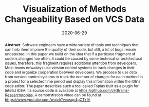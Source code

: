 ---
title: "Visualization of Methods Changeability Based on VCS Data"
authors: '<i>Sergey Svitkov and Timofey Bryksin</i>'
collection: publications
permalink: /publication/2020-06-29-topias
date: 2020-06-29
venue: "proceedings of <b>MSR'20</b>"
paperurl: 'https://doi.org/10.1145/3379597.3387451'
pdf: 'https://arxiv.org/pdf/2004.01652.pdf'
video: 'https://www.youtube.com/watch?v=xsqc4gCTxfA'
tool: 'https://github.com/JetBrains-Research/topias'
abstract: "<p><b>Abstract</b>. Software engineers have a wide variety of tools and techniques that can help them improve the quality of their code, but still, a lot of bugs remain undetected. In this paper we build on the idea that if a particular fragment of code is changed too often, it could be caused by some technical or architectural issues, therefore, this fragment requires additional attention from developers. Most teams nowadays use version control systems to track changes in their code and organize cooperation between developers. We propose to use data from version control systems to track the number of changes for each method in a project for a selected time period and display this information within the IDE's code editor. The paper describes such a tool called Topias built as a plugin for IntelliJ IDEA. Its source code is available at <a href='https://github.com/JetBrains-Research/topias'>https://github.com/JetBrains-Research/topias</a>. A demonstration video can be found at <a href='https://www.youtube.com/watch?v=xsqc4gCTxfA'>https://www.youtube.com/watch?v=xsqc4gCTxfA</a>.</p>"
---